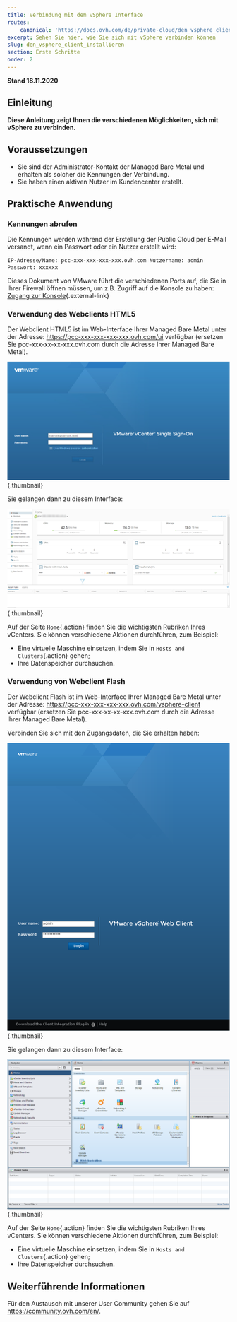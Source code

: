 ```yaml
---
title: Verbindung mit dem vSphere Interface
routes:
    canonical: 'https://docs.ovh.com/de/private-cloud/den_vsphere_client_installieren/'
excerpt: Sehen Sie hier, wie Sie sich mit vSphere verbinden können
slug: den_vsphere_client_installieren
section: Erste Schritte
order: 2
---
```


**Stand 18.11.2020**

## Einleitung

**Diese Anleitung zeigt Ihnen die verschiedenen Möglichkeiten, sich mit vSphere zu verbinden.**

## Voraussetzungen

- Sie sind der Administrator-Kontakt der Managed Bare Metal und erhalten als solcher die Kennungen der Verbindung.
- Sie haben einen aktiven Nutzer im Kundencenter erstellt.


## Praktische Anwendung

### Kennungen abrufen

Die Kennungen werden während der Erstellung der Public Cloud per E-Mail versandt, wenn ein Passwort oder ein Nutzer erstellt wird:

```
IP-Adresse/Name: pcc-xxx-xxx-xxx-xxx.ovh.com Nutzername: admin Passwort: xxxxxx
```

Dieses Dokument von VMware führt die verschiedenen Ports auf, die Sie in Ihrer Firewall öffnen müssen, um z.B. Zugriff auf die Konsole zu haben: [Zugang zur Konsole](https://kb.vmware.com/s/article/1012382?lang=de){.external-link}

### Verwendung des Webclients HTML5

Der Webclient HTML5 ist im Web-Interface Ihrer Managed Bare Metal unter der Adresse: <https://pcc-xxx-xxx-xxx-xxx.ovh.com/ui> verfügbar (ersetzen Sie pcc-xxx-xx-xx-xxx.ovh.com durch die Adresse Ihrer Managed Bare Metal).

![Verbindung mit dem Interface vSphere HTML5](images/connection_interface_w_html5.png){.thumbnail}

Sie gelangen dann zu diesem Interface:

![Verbindung mit dem Interface vSphere HTML5](images/vsphere-client-html5.png){.thumbnail}

Auf der Seite `Home`{.action} finden Sie die wichtigsten Rubriken Ihres vCenters. Sie können verschiedene Aktionen durchführen, zum Beispiel:

- Eine virtuelle Maschine einsetzen, indem Sie in `Hosts and Clusters`{.action} gehen;
- Ihre Datenspeicher durchsuchen.

### Verwendung von Webclient Flash 

Der Webclient Flash ist im Web-Interface Ihrer Managed Bare Metal unter der Adresse: <https://pcc-xxx-xxx-xxx-xxx.ovh.com/vsphere-client> verfügbar (ersetzen Sie pcc-xxx-xx-xx-xxx.ovh.com durch die Adresse Ihrer Managed Bare Metal).

Verbinden Sie sich mit den Zugangsdaten, die Sie erhalten haben:

![vSphere Client](images/vsphere-client.png){.thumbnail}

Sie gelangen dann zu diesem Interface:

![Verbindung mit dem vSphere Interface ](images/connection_interface_w.png){.thumbnail}

Auf der Seite `Home`{.action} finden Sie die wichtigsten Rubriken Ihres vCenters. Sie können verschiedene Aktionen durchführen, zum Beispiel:

- Eine virtuelle Maschine einsetzen, indem Sie in `Hosts and Clusters`{.action} gehen;
- Ihre Datenspeicher durchsuchen.


## Weiterführende Informationen

Für den Austausch mit unserer User Community gehen Sie auf <https://community.ovh.com/en/>.
